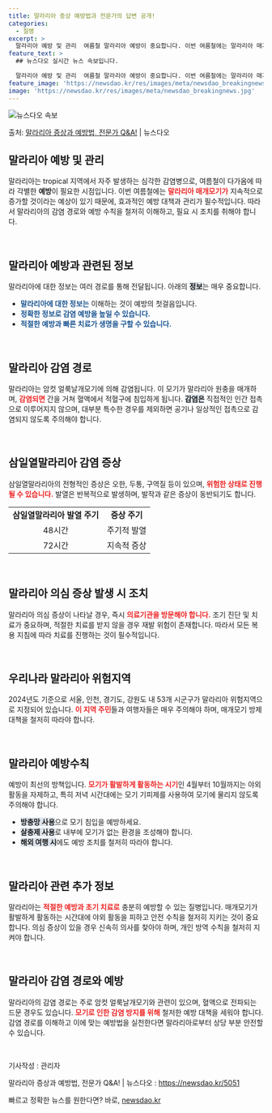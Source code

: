 ```yaml
---
title: 말라리아 증상 예방법과 전문가의 답변 공개!
categories:
  - 질병
excerpt: >
  말라리아 예방 및 관리  여름철 말라리아 예방이 중요합니다. 이번 여름철에는 말라리아 매개모기가 지속적으로 …
feature_text: >
  ## 뉴스다오 실시간 뉴스 속보입니다.

  말라리아 예방 및 관리  여름철 말라리아 예방이 중요합니다. 이번 여름철에는 말라리아 매개모기가 지속적으로 …
feature_image: 'https://newsdao.kr/res/images/meta/newsdao_breakingnews.jpg'
image: 'https://newsdao.kr/res/images/meta/newsdao_breakingnews.jpg'
---
```


![뉴스다오 속보](https://newsdao.kr/res/images/meta/newsdao_breakingnews.jpg)

<p>출처: <a href="https://newsdao.kr/5051" rel="dofollow">말라리아 증상과 예방법, 전문가 Q&A!</a> | 뉴스다오</p>

<h2 data-ke-size="size26">말라리아 예방 및 관리</h2>

말라리아는 tropical 지역에서 자주 발생하는 심각한 감염병으로, 여름철이 다가옴에 따라 각별한 **예방**이 필요한 시점입니다. 이번 여름철에는 <b><span style="color: #ee2323;">말라리아 매개모기가</span></b> 지속적으로 증가할 것이라는 예상이 있기 때문에, 효과적인 예방 대책과 관리가 필수적입니다. 따라서 말라리아의 감염 경로와 예방 수칙을 철저히 이해하고, 필요 시 조치를 취해야 합니다.

<p data-ke-size="size16">&nbsp;</p>

<h2 data-ke-size="size26">말라리아 예방과 관련된 정보</h2>

말라리아에 대한 정보는 여러 경로를 통해 전달됩니다. 아래의 <b><span style="background-color: #21538527;">정보</span></b>는 매우 중요합니다. 

<ul>
  <li><b><span style="color: #1a5490;">말라리아에 대한 정보는</span></b> 이해하는 것이 예방의 첫걸음입니다.</li>
  <li><b><span style="color: #1a5490;">정확한 정보로 감염 예방을 높일 수 있습니다.</span></b></li>
  <li><b><span style="color: #1a5490;">적절한 예방과 빠른 치료가 생명을 구할 수 있습니다.</span></b></li>
</ul>

<p data-ke-size="size16">&nbsp;</p>

<h2 data-ke-size="size26">말라리아 감염 경로</h2>

말라리아는 암컷 얼룩날개모기에 의해 감염됩니다. 이 모기가 말라리아 원충을 매개하며, <b><span style="color: #ee2323;">감염되면</span></b> 간을 거쳐 혈액에서 적혈구에 침입하게 됩니다. 
<b><span style="background-color: #21538527;">감염은</span></b> 직접적인 인간 접촉으로 이루어지지 않으며, 대부분 특수한 경우를 제외하면 공기나 일상적인 접촉으로 감염되지 않도록 주의해야 합니다.

<p data-ke-size="size16">&nbsp;</p>

<h2 data-ke-size="size26">삼일열말라리아 감염 증상</h2>

삼일열말라리아의 전형적인 증상은 오한, 두통, 구역질 등이 있으며, <b><span style="color: #ee2323;">위험한 상태로 진행될 수 있습니다.</span></b> 발열은 반복적으로 발생하며, 발작과 같은 증상이 동반되기도 합니다. 

<table>
  <tr>
    <td style="text-align: center; height: 17px;"><b>삼일열말라리아 발열 주기</b></td>
    <td style="text-align: center; height: 17px;"><b>증상 주기</b></td>
  </tr>
  <tr>
    <td style="text-align: center; height: 17px;">48시간</td>
    <td style="text-align: center; height: 17px;">주기적 발열</td>
  </tr>
  <tr>
    <td style="text-align: center; height: 17px;">72시간</td>
    <td style="text-align: center; height: 17px;">지속적 증상</td>
  </tr>
</table>

<p data-ke-size="size16">&nbsp;</p>

<h2 data-ke-size="size26">말라리아 의심 증상 발생 시 조치</h2>

말라리아 의심 증상이 나타날 경우, 즉시 <b><span style="color: #ee2323;">의료기관을 방문해야 합니다.</span></b> 조기 진단 및 치료가 중요하며, 적절한 치료를 받지 않을 경우 재발 위험이 존재합니다. 따라서 모든 복용 지침에 따라 치료를 진행하는 것이 필수적입니다.

<p data-ke-size="size16">&nbsp;</p>

<h2 data-ke-size="size26">우리나라 말라리아 위험지역</h2>

2024년도 기준으로 서울, 인천, 경기도, 강원도 내 53개 시군구가 말라리아 위험지역으로 지정되어 있습니다. <b><span style="color: #ee2323;">이 지역 주민</span></b>들과 여행자들은 매우 주의해야 하며, 매개모기 방제 대책을 철저히 따라야 합니다.

<p data-ke-size="size16">&nbsp;</p>

<h2 data-ke-size="size26">말라리아 예방수칙</h2>

예방이 최선의 방책입니다. <b><span style="color: #ee2323;">모기가 활발하게 활동하는 시기</span></b>인 4월부터 10월까지는 야외 활동을 자제하고, 특히 저녁 시간대에는 모기 기피제를 사용하여 모기에 물리지 않도록 주의해야 합니다. 

<ul>
  <li><b><span style="background-color: #21538527;">방충망 사용</span></b>으로 모기 침입을 예방하세요.</li>
  <li><b><span style="background-color: #21538527;">살충제 사용</span></b>로 내부에 모기가 없는 환경을 조성해야 합니다.</li>
  <li><b><span style="background-color: #21538527;">해외 여행 시</span></b>에도 예방 조치를 철저히 따라야 합니다.</li>
</ul>

<p data-ke-size="size16">&nbsp;</p>

<h2 data-ke-size="size26">말라리아 관련 추가 정보</h2>

말라리아는 <b><span style="color: #ee2323;">적절한 예방과 초기 치료로</span></b> 충분히 예방할 수 있는 질병입니다. 매개모기가 활발하게 활동하는 시간대에 야외 활동을 피하고 안전 수칙을 철저히 지키는 것이 중요합니다. 의심 증상이 있을 경우 신속히 의사를 찾아야 하며, 개인 방역 수칙을 철저히 지켜야 합니다.

<p data-ke-size="size16">&nbsp;</p>

<h2 data-ke-size="size26">말라리아 감염 경로와 예방</h2>

말라리아의 감염 경로는 주로 암컷 얼룩날개모기와 관련이 있으며, 혈액으로 전파되는 드문 경우도 있습니다. <b><span style="color: #ee2323;">모기로 인한 감염 방지를 위해</span></b> 철저한 예방 대책을 세워야 합니다. 감염 경로를 이해하고 이에 맞는 예방법을 실천한다면 말라리아로부터 상당 부분 안전할 수 있습니다. 

<p data-ke-size="size16">&nbsp;</p>

기사작성 : 관리자

말라리아 증상과 예방법, 전문가 Q&A! | 뉴스다오 : https://newsdao.kr/5051 

빠르고 정확한 뉴스를 원한다면? 바로, <a href="https://newsdao.kr" rel="dofollow">newsdao.kr</a>


